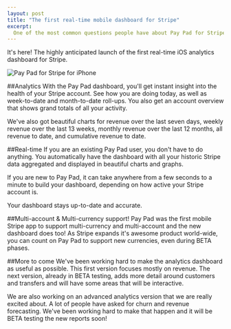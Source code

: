 ```yaml
---
layout: post
title: "The first real-time mobile dashboard for Stripe"
excerpt:
  One of the most common questions people have about Pay Pad for Stripe is "does it do push notifications?". I'm excited to finally be able to say YES!
---
```


It's here! The highly anticipated launch of the first real-time iOS analytics dashboard for Stripe.

![Pay Pad for Stripe for iPhone](https://s3.amazonaws.com/assest.pay-pad.com/assets/pay-pad-screen-shot.png)

##Analytics
With the Pay Pad dashboard, you'll get instant insight into the health of your Stripe account. See how you are doing today, as well as week-to-date and month-to-date roll-ups. You also get an account overview that shows grand totals of all your activity. 

We've also got beautiful charts for revenue over the last seven days, weekly revenue over the last 13 weeks, monthly revenue over the last 12 months, all revenue to date, and cumulative revenue to date.


##Real-time
If you are an existing Pay Pad user, you don't have to do anything. You automatically have the dashboard with all your historic Stripe data aggregated and displayed in beautiful charts and graphs.

If you are new to Pay Pad, it can take anywhere from a few seconds to a minute to build your dashboard, depending on how active your Stripe account is.

Your dashboard stays up-to-date and accurate.

##Multi-account & Multi-currency support!
Pay Pad was the first mobile Stripe app to support multi-currency and multi-account and the new dashboard does too! As Stripe expands it's awesome product world-wide, you can count on Pay Pad to support new currencies, even during BETA phases.

##More to come
We've been working hard to make the analytics dashboard as useful as possible. This first version focuses mostly on revenue. The next version, already in BETA testing, adds more detail around customers and transfers and will have some areas that will be interactive.

We are also working on an advanced analytics version that we are really excited about. A lot of people have asked for churn and revenue forecasting. We've been working hard to make that happen and it will be BETA testing the new reports soon!